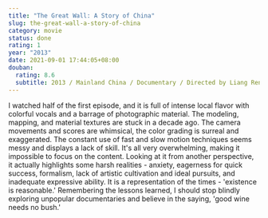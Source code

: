 ```yaml
---
title: "The Great Wall: A Story of China"
slug: the-great-wall-a-story-of-china
category: movie
status: done
rating: 1
year: "2013"
date: 2021-09-01 17:44:05+08:00
douban:
  rating: 8.6
  subtitle: 2013 / Mainland China / Documentary / Directed by Liang Renhong
---
```


I watched half of the first episode, and it is full of intense local flavor with colorful vocals and a barrage of photographic material. The modeling, mapping, and material textures are stuck in a decade ago. The camera movements and scores are whimsical, the color grading is surreal and exaggerated. The constant use of fast and slow motion techniques seems messy and displays a lack of skill. It's all very overwhelming, making it impossible to focus on the content. Looking at it from another perspective, it actually highlights some harsh realities - anxiety, eagerness for quick success, formalism, lack of artistic cultivation and ideal pursuits, and inadequate expressive ability. It is a representation of the times - 'existence is reasonable.' Remembering the lessons learned, I should stop blindly exploring unpopular documentaries and believe in the saying, 'good wine needs no bush.'
